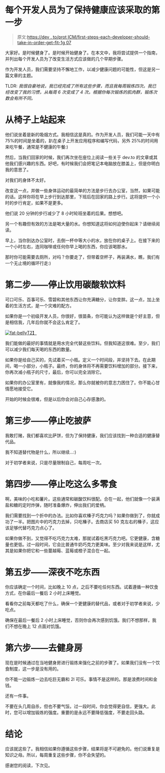 # 每个开发人员为了保持健康应该采取的第一步

> 原文:[https://dev . to/prot ICM/first-steps-each-developer-should-take-in-order-get-fit-1g 07](https://dev.to/proticm/first-steps-each-developer-should-take-in-order-to-get-fit-1g07)

大家好。是时候健身了。是时候开始健身了。在本文中，我将尝试提供一个指南，并列出每个开发人员为了改变生活方式应该做的几个早期步骤。

作为开发人员，我们需要坚持不懈地工作，以减少健康问题的可能性，但这是另一篇文章的主题。

TLDR: *我很自豪地说，我已经完成了所有这些步骤，而且我每周锻炼四次。我已经改变了我的习惯，从每周 6 次变成了 4 次。根据你每次锻炼的肌肉群，锻炼次数会有所不同。*

# 从椅子上站起来

他们说坐着是新的吸烟方式。我相信这是真的。作为开发人员，我们可能一天中有 75%的时间是坐着的，趴在桌子上开发应用程序和编写代码，另外 25%的时间用来吃午餐，通常是不健康的午餐:)

然后，当我们回家的时候，我们再次坐在座位上阅读一些关于 dev.to 的文章或其他我们感兴趣的东西。好吧，有时候我们会把笔记本电脑放在膝盖上，但是你明白我的意思了。

对我们的身体不太好。

改变这一点，并做一些身体运动的最简单的方法是步行去办公室，当然，如果可能的话。这样你将在早上步行到达那里，下班后在回家的路上步行。这将提供一个小时的步行肯定，如果不是更多。

他们说 20 分钟的步行减少了 8 小时轮班坐着的后果。想想吧。

另一个有趣但有效的方法是喝大量的水。你想知道这将如何迫使你起床？请继续阅读。

早上，当你到达办公室时，去倒一杯中等大小的水，放在你的桌子上。在接下来的一个小时左右，连同咖啡或任何你早上喝的东西，你应该喝那水。

那时你可能需要去厕所，对吗？你要走了，但带着空杯子，再装满水，瞧，我们有一个无止境的循环行走:)

# [](#step-2-stop-drinking-carbonated-soft-drinks)第二步——停止饮用碳酸软饮料

可口可乐、百事可乐、雪碧和其他东西让你充满糖分，让你变胖。这一点，加上坐着的生活方式，是一个灾难的配方。

如果你是一个初级开发人员，你很好，很苗条，你可能认为这样做是个好主意，但是相信我，几年后你就不会这么肯定了。

[![fat-belly](../Images/4217f3d08f5ff050ff9fb4e0a3f491b8.png)T2】](https://res.cloudinary.com/practicaldev/image/fetch/s--V2iZyYU5--/c_limit%2Cf_auto%2Cfl_progressive%2Cq_66%2Cw_880/https://i.imgur.com/zjzTdqv.gif)

我们能做的最好的事情就是用水完全代替这些饮料。但我知道这很难。至少，我们可以减少我们每天喝的东西的数量。

如果你是给自己买的，先试着买一小瓶。定义一个时间段，并坚持下去。在此期间，喝一小部分，小瓶子。最终，你的身体将不再需要饮料增加的部分。接下来，你再次减小瓶子的尺寸，最后，你可以完全消除它。

如果你的办公室里有，就像我的情况，那么你就被你的意志力困住了。你不能心甘情愿地接受它。

开始的时候会很难，但是以后你会对自己心存感激的。

# [](#step-3-stop-eating-the-pizza)第三步——停止吃披萨

我敢打赌，我们都喜欢比萨饼，但为了保持健康，我们应该找到一种合适的健康替代品。

我不知道替代物是什么，所以继续...:)

对于初学者来说，只是尽量限制自己，每周吃一次。

# [](#step-4-stop-eating-so-many-snacks)第四步——停止吃这么多零食

啊，美味的小吃和薯片。这些通常和碳酸饮料很配。合在一起，他们就像一个装满盐和糖的定时炸弹，随时准备爆炸，伸出我们的爱柄。

我们需要找到一个折中的办法。比如你喜欢榛子巧克力吗？如果你做到了，你就成功了一半。把图片中的巧克力去掉，只吃榛子。去商店买 50 克左右的榛子，这应该足够代替巧克力点心了。

如果你做不到，又觉得不吃巧克力太难，那就试着吃黑巧克力吧。它更健康，含糖量也更低。过一段时间，它会比普通牛奶巧克力更美味。至少对我来说是这样，尤其是如果你把它和一些蔓越莓、蓝莓或橙子混合在一起。

# [](#step-5-do-not-eat-late-at-night)第五步——深夜不吃东西

你应该确定一个时间，比如晚上 10 点，之后不要吃任何东西。试着遵循一种饮食方式，在你最后一餐后 2 小时上床睡觉。

看看你之前每天都吃了什么，确保一个更健康的替代品，或者对于初学者来说，少吃点。

确保在最后一餐后 2 小时上床睡觉，否则你会再次感到饥饿。我们不想那样，我们不想在晚上 12 点面对饥饿。

# [](#step-6-hit-the-gym)第六步——去健身房

现在是时候通过在当地健身房进行锻炼来强化之前的步骤了。如果我们没有一个饮食制度，这一步是没有用的。

你不能一边锻炼一边去吃巨无霸和 2l 可乐。事情不是这样的。那是浪费时间和金钱。

还有一件事。

不要在头几周自杀，但也不要气馁。过一段时间，你会觉得更自信，更强大。此时，您可以增加锻炼的强度。重要的是永远不要降低强度，不要走回头路。

# [](#conclusion)结论

应该就这些了。我相信如果你遵循这些步骤，结果将是不可避免的。他们说重复是知识之母。所以，每周重复这些步骤，你不会失望的。

感谢您的阅读，下次见。